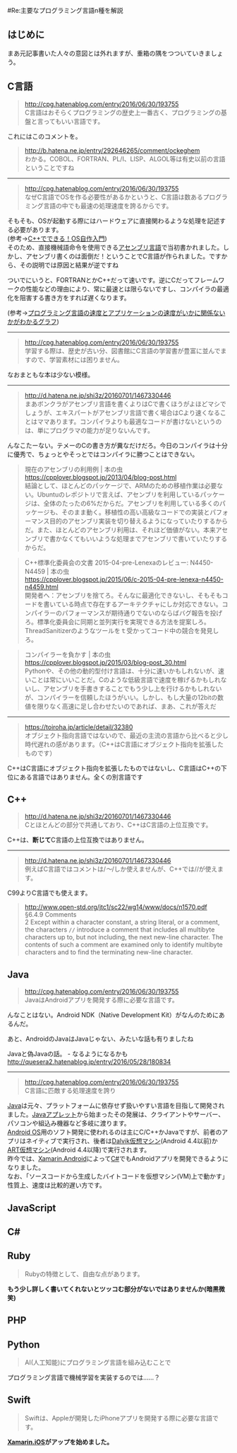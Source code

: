 #Re:主要なプログラミング言語n種を解説
## はじめに

まあ元記事書いた人々の意図とは外れますが、重箱の隅をつついていきましょう。

## C言語

>http://cpg.hatenablog.com/entry/2016/06/30/193755  
>C言語はおそらくプログラミングの歴史上一番古く、プログラミングの基盤と言ってもいい言語です。

これにはこのコメントを。

>http://b.hatena.ne.jp/entry/292646265/comment/ockeghem  
>わかる。COBOL、FORTRAN、PL/I、LISP、ALGOL等は有史以前の言語ということですね

---

>http://cpg.hatenablog.com/entry/2016/06/30/193755  
>なぜC言語でOSを作る必要性があるかというと、C言語は数あるプログラミング言語の中でも最速の処理速度を誇るからです。

そもそも、OSが起動する際にはハードウェアに直接関わるような処理を記述する必要があります。  
(参考→[C++でできる！OS自作入門](http://www.slideshare.net/uchan_nos/cppos))  
そのため、直接機械語命令を使用できる[アセンブリ言語](https://ja.wikipedia.org/wiki/%E3%82%A2%E3%82%BB%E3%83%B3%E3%83%96%E3%83%AA%E8%A8%80%E8%AA%9E)で当初書かれました。しかし、アセンブリ書くのは面倒だ！ということでC言語が作られました。ですから、その説明では原因と結果が逆ですね

ついでにいうと、FORTRANとかC++だって速いです。逆にCだってフレームワークの性能などの理由により、常に最速とは限らないですし、コンパイラの最適化を阻害する書き方をすれば遅くなります。

(参考→[プログラミング言語の速度とアプリケーションの速度がいかに関係ないかがわかるグラフ](http://d.hatena.ne.jp/kwatch/20100430/1272585083))

---

>http://cpg.hatenablog.com/entry/2016/06/30/193755  
>学習する際は、歴史が古い分、図書館にC言語の学習書が豊富に並んでますので、学習素材には困りません。

なおまともな本は少ない模様。

---

>http://d.hatena.ne.jp/shi3z/20160701/1467330446  
>まあボンクラがアセンブリ言語を書くよりはCで書くほうがよほどマシでしょうが、エキスパートがアセンブリ言語で書く場合はCより速くなることはママあります。コンパイラよりも最適なコードが書けないというのは、単にプログラマの能力が足りないんです。

んなこたーない。テメーのCの書き方が糞なだけだろ。今日のコンパイラは十分に優秀で、ちょっとやそっとではコンパイラに勝つことはできない。

>現在のアセンブリの利用例 | 本の虫  
>https://cpplover.blogspot.jp/2013/04/blog-post.html  
>結論として、ほとんどのパッケージで、ARMのための移植作業は必要ない。Ubuntuのレポジトリで言えば、アセンブリを利用しているパッケージは、全体のたったの6%だからだ。アセンブリを利用している多くのパッケージも、そのまま動く。移植性の高い高級なコードでの実装とパフォーマンス目的のアセンブリ実装を切り替えるようになっていたりするからだ。また、ほとんどのアセンブリ利用は、それほど価値がない。本来アセンブリで書かなくてもいいような処理までアセンブリで書いていたりするからだ。 

>C++標準化委員会の文書 2015-04-pre-Lenexaのレビュー: N4450-N4459 | 本の虫  
>https://cpplover.blogspot.jp/2015/06/c-2015-04-pre-lenexa-n4450-n4459.html  
>開発者へ：アセンブリを捨てろ。そんなに最適化できないし、そもそもコードを書いている時点で存在するアーキテクチャにしか対応できない。コンパイラーのパフォーマンスが期待通りでないのならばバグ報告を投げろ。標準化委員会に同期と並列実行を実現できる方法を提案しろ。ThreadSanitizerのようなツールをｔ受かってコード中の競合を発見しろ。 

>コンパイラーを負かす | 本の虫  
>https://cpplover.blogspot.jp/2015/03/blog-post_30.html  
>Pythonや、その他の動的型付け言語は、十分に速いかもしれないが、速いことは常にいいことだ。Cのような低級言語で速度を稼げるかもしれないし、アセンブリを手書きすることでもう少し上を行けるかもしれないが、コンパイラーを信頼したほうがいい。しかし、もし大量の12bitの数値を限りなく高速に足し合わせたいのであれば、まあ、これが答えだ

---

>https://toiroha.jp/article/detail/32380  
>オブジェクト指向言語ではないので、最近の主流の言語から比べると少し時代遅れの感があります。（C++はC言語にオブジェクト指向を拡張したものです）

C++はC言語にオブジェクト指向を拡張したものではないし、C言語はC++の下位にある言語ではありません。全くの別言語です

## C++

>http://d.hatena.ne.jp/shi3z/20160701/1467330446  
>Cとほとんどの部分で共通しており、C++はC言語の上位互換です。

C++は、**断じて**C言語の上位互換ではありません。

---

>http://d.hatena.ne.jp/shi3z/20160701/1467330446  
>例えばC言語ではコメントは/*～*/しか使えませんが、C++では//が使えます。

C99よりC言語でも使えます。

>http://www.open-std.org/jtc1/sc22/wg14/www/docs/n1570.pdf  
>§6.4.9 Comments  
>2 Except within a character constant, a string literal, or a comment, the characters ``//``
introduce a comment that includes all multibyte characters up to, but not including, the next new-line character. The contents of such a comment are examined only to identify multibyte characters and to find the terminating new-line character.

## Java

>http://cpg.hatenablog.com/entry/2016/06/30/193755  
>JavaはAndroidアプリを開発する際に必要な言語です。

んなことはない。Android NDK（Native Development Kit）がなんのためにあるんだ。

あと、AndroidのJavaはJavaじゃない、みたいな話も有りましたね

Javaと偽Javaの話。 - なるようになるかも
http://quesera2.hatenablog.jp/entry/2016/05/28/180834

---

>http://cpg.hatenablog.com/entry/2016/06/30/193755  
>C言語に匹敵する処理速度を誇り

[Java](https://ja.wikipedia.org/wiki/Java)は元々、プラットフォームに依存せず扱いやすい言語を目指して開発されました。[Javaアプレット](https://ja.wikipedia.org/wiki/Java%E3%82%A2%E3%83%97%E3%83%AC%E3%83%83%E3%83%88)から始まったその発展は、クライアントやサーバー、パソコンや組込み機器など多岐に渡ります。  
[Android OS](https://ja.wikipedia.org/wiki/Android)用のソフト開発に使われるのは主にC/C++かJavaですが、前者のアプリはネイティブで実行され、後者は[Dalvik仮想マシン](https://ja.wikipedia.org/wiki/Dalvik%E4%BB%AE%E6%83%B3%E3%83%9E%E3%82%B7%E3%83%B3)(Android 4.4以前)か[ART仮想マシン](https://ja.wikipedia.org/wiki/Android_Runtime)(Android 4.4以降)で実行されます。  
昨今では、[Xamarin.Android](http://www.xlsoft.com/jp/products/xamarin/platform.html)によって[C#](https://ja.wikipedia.org/wiki/C_Sharp)でもAndroidアプリを開発できるようになりました。  
なお、「ソースコードから生成したバイトコードを仮想マシン(VM)上で動かす」性質上、速度は比較的遅い方です。

## JavaScript

## C#

## Ruby

> Rubyの特徴として、自由な点があります。

**もう少し詳しく書いてくれないとツッコむ部分がないではありませんか(暗黒微笑)**

## PHP

## Python

> AI(人工知能)にプログラミング言語を組み込むことで

プログラミング言語で機械学習を実装するのでは……？

## Swift

> Swiftは、Appleが開発したiPhoneアプリを開発する際に必要な言語です。

**[Xamarin.iOS](http://www.xlsoft.com/jp/products/xamarin/platform.html)がアップを始めました。**